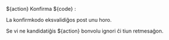 ${action} Konfirma ${code} :

La konfirmkodo eksvalidiĝos post unu horo.

Se vi ne kandidatiĝis ${action} bonvolu ignori ĉi tiun retmesaĝon.
